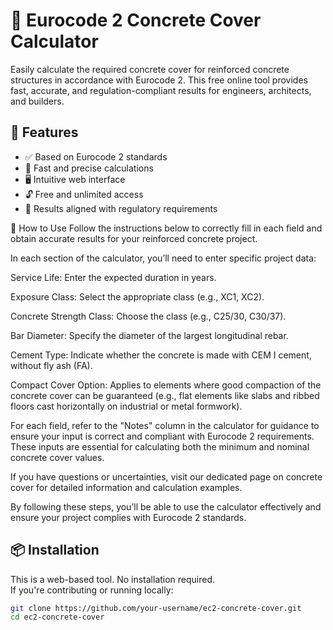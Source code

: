 # 🧱 Eurocode 2 Concrete Cover Calculator

Easily calculate the required concrete cover for reinforced concrete structures in accordance with Eurocode 2. This free online tool provides fast, accurate, and regulation-compliant results for engineers, architects, and builders.

## 🚀 Features

- ✅ Based on Eurocode 2 standards  
- 🎯 Fast and precise calculations  
- 🖥️ Intuitive web interface  
- 🔓 Free and unlimited access  
- 📄 Results aligned with regulatory requirements

📘 How to Use
Follow the instructions below to correctly fill in each field and obtain accurate results for your reinforced concrete project.

In each section of the calculator, you’ll need to enter specific project data:

Service Life: Enter the expected duration in years.

Exposure Class: Select the appropriate class (e.g., XC1, XC2).

Concrete Strength Class: Choose the class (e.g., C25/30, C30/37).

Bar Diameter: Specify the diameter of the largest longitudinal rebar.

Cement Type: Indicate whether the concrete is made with CEM I cement, without fly ash (FA).

Compact Cover Option: Applies to elements where good compaction of the concrete cover can be guaranteed (e.g., flat elements like slabs and ribbed floors cast horizontally on industrial or metal formwork).

For each field, refer to the "Notes" column in the calculator for guidance to ensure your input is correct and compliant with Eurocode 2 requirements. These inputs are essential for calculating both the minimum and nominal concrete cover values.

If you have questions or uncertainties, visit our dedicated page on concrete cover for detailed information and calculation examples.

By following these steps, you’ll be able to use the calculator effectively and ensure your project complies with Eurocode 2 standards. 

## 📦 Installation

This is a web-based tool. No installation required.  
If you're contributing or running locally:

```bash
git clone https://github.com/your-username/ec2-concrete-cover.git
cd ec2-concrete-cover


